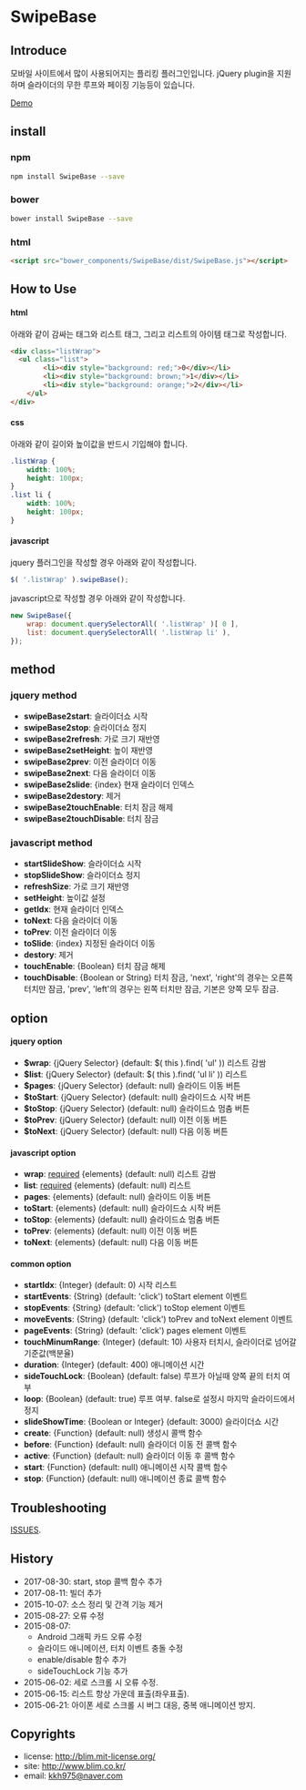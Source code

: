SwipeBase
=========

## Introduce
모바일 사이트에서 많이 사용되어지는 플리킹 플러그인입니다. jQuery plugin을 지원하며 슬라이더의 무한 루프와 페이징 기능등이 있습니다.

[Demo](https://kkh975.github.io/SwipeBase)

## install
### npm
```sh
npm install SwipeBase --save
```
### bower
```sh
bower install SwipeBase --save
```
### html
```html
<script src="bower_components/SwipeBase/dist/SwipeBase.js"></script>
```

## How to Use
#### html
아래와 같이 감싸는 태그와 리스트 태그, 그리고 리스트의 아이템 태그로 작성합니다.
```html
<div class="listWrap">
  <ul class="list">
		<li><div style="background: red;">0</div></li>
		<li><div style="background: brown;">1</div></li>
		<li><div style="background: orange;">2</div></li>
	</ul>
</div>
```

#### css
아래와 같이 길이와 높이값을 반드시 기입해야 합니다.
```css
.listWrap {
	width: 100%;
	height: 100px;
}
.list li {
	width: 100%;
	height: 100px;
}
```

#### javascript
jquery 플러그인을 작성할 경우 아래와 같이 작성합니다.
```javascript
$( '.listWrap' ).swipeBase();
```

javascript으로 작성할 경우 아래와 같이 작성합니다.
```javascript
new SwipeBase({
	wrap: document.querySelectorAll( '.listWrap' )[ 0 ],
	list: document.querySelectorAll( '.listWrap li' ),
});
```

## method

### jquery method
+ **swipeBase2start**: 슬라이더쇼 시작
+ **swipeBase2stop**: 슬라이더쇼 정지
+ **swipeBase2refresh**: 가로 크기 재반영
+ **swipeBase2setHeight**: 높이 재반영
+ **swipeBase2prev**: 이전 슬라이더 이동
+ **swipeBase2next**: 다음 슬라이더 이동
+ **swipeBase2slide**: {index} 현재 슬라이더 인덱스
+ **swipeBase2destory**: 제거
+ **swipeBase2touchEnable**: 터치 잠금 해제
+ **swipeBase2touchDisable**: 터치 잠금

### javascript method
+ **startSlideShow**: 슬라이더쇼 시작
+ **stopSlideShow**: 슬라이더쇼 정지
+ **refreshSize**: 가로 크기 재반영
+ **setHeight**: 높이값 설정
+ **getIdx**: 현재 슬라이더 인덱스
+ **toNext**: 다음 슬라이더 이동
+ **toPrev**: 이전 슬라이더 이동
+ **toSlide**: {index} 지정된 슬라이더 이동
+ **destory**: 제거
+ **touchEnable**: {Boolean} 터치 잠금 해제
+ **touchDisable**: {Boolean or String} 터치 잠금, 'next', 'right'의 경우는 오른쪽 터치만 잠금, 'prev', 'left'의 경우는 왼쪽 터치만 잠금, 기본은 양쪽 모두 잠금.

## option

#### jquery option
+ **$wrap**: {jQuery Selector} (default: $( this ).find( 'ul' )) 리스트 감쌈
+ **$list**: {jQuery Selector} (default: $( this ).find( 'ul li' )) 리스트
+ **$pages**: {jQuery Selector} (default: null) 슬라이드 이동 버튼
+ **$toStart**: {jQuery Selector} (default: null) 슬라이드쇼 시작 버튼
+ **$toStop**: {jQuery Selector} (default: null) 슬라이드쇼 멈춤 버튼
+ **$toPrev**: {jQuery Selector} (default: null) 이전 이동 버튼
+ **$toNext**: {jQuery Selector} (default: null) 다음 이동 버튼

#### javascript option
+ **wrap**: <u>required</u> {elements} (default: null) 리스트 감쌈
+ **list**: <u>required</u> {elements} (default: null) 리스트
+ **pages**: {elements} (default: null) 슬라이드 이동 버튼
+ **toStart**: {elements} (default: null) 슬라이드쇼 시작 버튼
+ **toStop**: {elements} (default: null) 슬라이드쇼 멈춤 버튼
+ **toPrev**: {elements} (default: null) 이전 이동 버튼
+ **toNext**: {elements} (default: null) 다음 이동 버튼

#### common option
+ **startIdx**: {Integer} (default: 0) 시작 리스트
+ **startEvents**: {String} (default: 'click') toStart element 이벤트
+ **stopEvents**: {String} (default: 'click') toStop element 이벤트
+ **moveEvents**: {String} (default: 'click') toPrev and toNext element 이벤트
+ **pageEvents**: {String} (default: 'click') pages element 이벤트
+ **touchMinumRange**: {Integer} (default: 10) 사용자 터치시, 슬라이더로 넘어갈 기준값(백분율)
+ **duration**: {Integer} (default: 400) 애니메이션 시간
+ **sideTouchLock**: {Boolean} (default: false) 루프가 아닐때 양쪽 끝의 터치 여부
+ **loop**: {Boolean} (default: true) 루프 여부. false로 설정시 마지막 슬라이드에서 정지
+ **slideShowTime**: {Boolean or Integer} (default: 3000) 슬라이더쇼 시간
+ **create**: {Function} (default: null) 생성시 콜백 함수
+ **before**: {Function} (default: null) 슬라이더 이동 전 콜백 함수
+ **active**: {Function} (default: null) 슬라이더 이동 후 콜백 함수
+ **start**: {Function} (default: null) 애니메이션 시작 콜백 함수
+ **stop**: {Function} (default: null) 애니메이션 종료 콜백 함수

## Troubleshooting
[ISSUES](https://github.com/kkh975/SwipeBase/issues).

## History
+ 2017-08-30: start, stop 콜백 함수 추가
+ 2017-08-11: 빌더 추가
+ 2015-10-07: 소스 정리 및 간격 기능 제거
+ 2015-08-27: 오류 수정
+ 2015-08-07:
	- Android 그래픽 카드 오류 수정
	- 슬라이드 애니메이션, 터치 이벤트 충돌 수정
	- enable/disable 함수 추가
	- sideTouchLock 기능 추가
+ 2015-06-02: 세로 스크롤 시 오류 수정.
+ 2015-06-15: 리스트 항상 가운데 표출(좌우표출).
+ 2015-06-21: 아이폰 세로 스크롤 시 버그 대응, 중복 애니메이션 방지.

Copyrights
----------
- license: http://blim.mit-license.org/
- site: http://www.blim.co.kr/
- email: kkh975@naver.com
